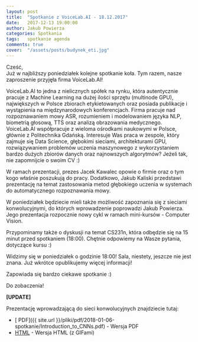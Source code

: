 ```yaml
---
layout: post
title:  "Spotkanie z VoiceLab.AI - 18.12.2017"
date:   2017-12-13 19:00:00
author: Jakub Powierza
categories: Spotkania
tags:	spotkanie agenda
comments: true
cover:  "/assets/posts/budynek_eti.jpg"
---
```


Cześć,  
Już w najbliższy poniedziałek kolejne spotkanie koła. Tym razem, nasze zaproszenie przyjęła firma VoiceLab.AI!

VoiceLab.AI to jedna z nielicznych spółek na rynku, która autentycznie pracuje z Machine Learning na dużej ilości sprzętu (multinode GPU), największych w Polsce zbiorach etykietowanych oraz posiada publikacje i wystąpienia na międzynarodowych konferencjach. Firma pracuje nad rozpoznawaniem mowy ASR, rozumieniem i modelowaniem języka NLP, biometrią głosową, TTS oraz analizą obrazowania medycznego. VoiceLab.AI współpracuje z wieloma ośrodkami naukowymi w Polsce, głównie z Politechnika Gdańską. Interesuje Was praca w zespole, który zajmuje się Data Science, głębokimi sieciami, architekturami GPU, rozwiązywaniem problemów uczenia maszynowego z wykorzystaniem bardzo dużych zbiorów danych oraz najnowszych algorytmów? Jeżeli tak, nie zapomnijcie o swoim CV :)

W ramach prezentacji, prezes Jacek Kawalec opowie o firmie oraz o tym kogo właśnie poszukują do pracy. Dodatkowo, Jakub Kaliski przedstawi prezentację na temat zastosowania metod głębokiego uczenia w systemach do automatycznego rozpoznawania mowy.

W poniedziałek będziecie mieli także możliwość zapoznania się z sieciami konwolucyjnymi, do których wprowadzenie poprowadzi Jakub Powierza. Jego prezentacja rozpocznie nowy cykl w ramach mini-kursów - Computer Vision.

Przypominamy także o dyskusji na temat CS231n, która odbędzie się na 15 minut przed spotkaniem (18:00). Chętnie odpowiemy na Wasze pytania, dotyczące kursu :)

Widzimy się w poniedziałek o godzinie 18:00! Sala, niestety, jeszcze nie jest znana. Już wkrótce opublikujemy więcej informacji!

Zapowiada się bardzo ciekawe spotkanie :)

Do zobaczenia!

**[UPDATE]**

Prezentację wprowadzającą do sieci konwolucyjnych znajdziecie tutaj:

- [<i class="fa fa-file-pdf-o" aria-hidden="true"></i> PDF]({{ site.url }}/pliki/pdf/2018-01-06-spotkanie/Introduction_to_CNNs.pdf) - Wersja PDF
- [<i class="fa fa-file-text-o" aria-hidden="true"></i> HTML](https://mega.nz/#%21H4IEnZKJ%21so0Czkp8lcLWCt0o3O912WnKZBFjkvZFeJG23kITpig) - Wersja HTML (z GIFami)

